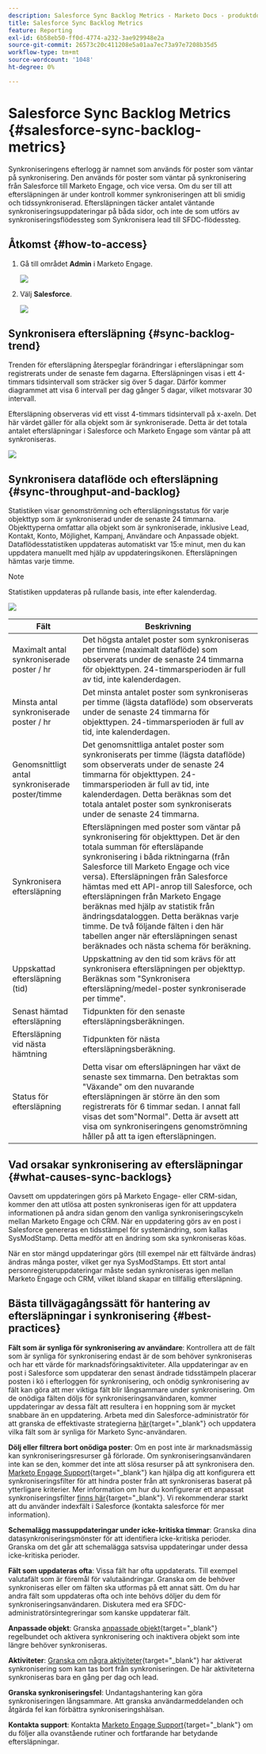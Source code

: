```yaml
---
description: Salesforce Sync Backlog Metrics - Marketo Docs - produktdokumentation
title: Salesforce Sync Backlog Metrics
feature: Reporting
exl-id: 6b58eb50-ff0d-4774-a232-3ae929948e2a
source-git-commit: 26573c20c411208e5a01aa7ec73a97e7208b35d5
workflow-type: tm+mt
source-wordcount: '1048'
ht-degree: 0%

---
```


# Salesforce Sync Backlog Metrics  {#salesforce-sync-backlog-metrics}

Synkroniseringens efterlogg är namnet som används för poster som väntar på synkronisering. Den används för poster som väntar på synkronisering från Salesforce till Marketo Engage, och vice versa. Om du ser till att eftersläpningen är under kontroll kommer synkroniseringen att bli smidig och tidssynkroniserad. Eftersläpningen täcker antalet väntande synkroniseringsuppdateringar på båda sidor, och inte de som utförs av synkroniseringsflödessteg som Synkronisera lead till SFDC-flödessteg.

## Åtkomst {#how-to-access}

1. Gå till området **Admin** i Marketo Engage.

   ![](assets/salesforce-sync-backlog-metrics-1.png)

1. Välj **Salesforce**.

   ![](assets/salesforce-sync-backlog-metrics-2.png)

## Synkronisera eftersläpning {#sync-backlog-trend}

Trenden för eftersläpning återspeglar förändringar i eftersläpningar som registrerats under de senaste fem dagarna. Eftersläpningen visas i ett 4-timmars tidsintervall som sträcker sig över 5 dagar. Därför kommer diagrammet att visa 6 intervall per dag gånger 5 dagar, vilket motsvarar 30 intervall.

Eftersläpning observeras vid ett visst 4-timmars tidsintervall på x-axeln. Det här värdet gäller för alla objekt som är synkroniserade. Detta är det totala antalet eftersläpningar i Salesforce och Marketo Engage som väntar på att synkroniseras.

![](assets/salesforce-sync-backlog-metrics-3.png)

## Synkronisera dataflöde och eftersläpning {#sync-throughput-and-backlog}

Statistiken visar genomströmning och eftersläpningsstatus för varje objekttyp som är synkroniserad under de senaste 24 timmarna. Objekttyperna omfattar alla objekt som är synkroniserade, inklusive Lead, Kontakt, Konto, Möjlighet, Kampanj, Användare och Anpassade objekt. Dataflödesstatistiken uppdateras automatiskt var 15:e minut, men du kan uppdatera manuellt med hjälp av uppdateringsikonen. Eftersläpningen hämtas varje timme.

>[!NOTE]
>
>Statistiken uppdateras på rullande basis, inte efter kalenderdag.

![](assets/salesforce-sync-backlog-metrics-4.png)

<table><thead>
  <tr>
    <th>Fält</th>
    <th>Beskrivning</th>
  </tr></thead>
<tbody>
  <tr>
    <td>Maximalt antal synkroniserade poster / hr</td>
    <td>Det högsta antalet poster som synkroniseras per timme (maximalt dataflöde) som observerats under de senaste 24 timmarna för objekttypen. 24-timmarsperioden är full av tid, inte kalenderdagen.</td>
  </tr>
  <tr>
    <td>Minsta antal synkroniserade poster / hr</td>
    <td>Det minsta antalet poster som synkroniseras per timme (lägsta dataflöde) som observerats under de senaste 24 timmarna för objekttypen. 24-timmarsperioden är full av tid, inte kalenderdagen.</td>
  </tr>
  <tr>
    <td>Genomsnittligt antal synkroniserade poster/timme</td>
    <td>Det genomsnittliga antalet poster som synkroniserats per timme (lägsta dataflöde) som observerats under de senaste 24 timmarna för objekttypen. 24-timmarsperioden är full av tid, inte kalenderdagen. Detta beräknas som det totala antalet poster som synkroniserats under de senaste 24 timmarna.</td>
  </tr>
  <tr>
    <td>Synkronisera eftersläpning</td>
    <td>Eftersläpningen med poster som väntar på synkronisering för objekttypen. Det är den totala summan för eftersläpande synkronisering i båda riktningarna (från Salesforce till Marketo Engage och vice versa). Eftersläpningen från Salesforce hämtas med ett API-anrop till Salesforce, och eftersläpningen från Marketo Engage beräknas med hjälp av statistik från ändringsdataloggen. Detta beräknas varje timme. De två följande fälten i den här tabellen anger när eftersläpningen senast beräknades och nästa schema för beräkning.</td>
  </tr>
  <tr>
    <td>Uppskattad eftersläpning (tid)</td>
    <td>Uppskattning av den tid som krävs för att synkronisera eftersläpningen per objekttyp. Beräknas som "Synkronisera eftersläpning/medel-poster synkroniserade per timme".</td>
  </tr>
  <tr>
    <td>Senast hämtad eftersläpning</td>
    <td>Tidpunkten för den senaste eftersläpningsberäkningen.</td>
  </tr>
  <tr>
    <td>Eftersläpning vid nästa hämtning</td>
    <td>Tidpunkten för nästa eftersläpningsberäkning.</td>
  </tr>
  <tr>
    <td>Status för eftersläpning</td>
    <td>Detta visar om eftersläpningen har växt de senaste sex timmarna. Den betraktas som "Växande" om den nuvarande eftersläpningen är större än den som registrerats för 6 timmar sedan. I annat fall visas det som"Normal". Detta är avsett att visa om synkroniseringens genomströmning håller på att ta igen eftersläpningen.</td>
  </tr>
</tbody></table>

## Vad orsakar synkronisering av eftersläpningar {#what-causes-sync-backlogs}

Oavsett om uppdateringen görs på Marketo Engage- eller CRM-sidan, kommer den att utlösa att posten synkroniseras igen för att uppdatera informationen på andra sidan genom den vanliga synkroniseringscykeln mellan Marketo Engage och CRM. När en uppdatering görs av en post i Salesforce genereras en tidsstämpel för systemändring, som kallas SysModStamp. Detta medför att en ändring som ska synkroniseras köas.

När en stor mängd uppdateringar görs (till exempel när ett fältvärde ändras) ändras många poster, vilket ger nya SysModStamps. Ett stort antal personregisteruppdateringar måste sedan synkroniseras igen mellan Marketo Engage och CRM, vilket ibland skapar en tillfällig eftersläpning.

## Bästa tillvägagångssätt för hantering av eftersläpningar i synkronisering {#best-practices}

**Fält som är synliga för synkronisering av användare**: Kontrollera att de fält som är synliga för synkronisering endast är de som behöver synkroniseras och har ett värde för marknadsföringsaktiviteter. Alla uppdateringar av en post i Salesforce som uppdaterar den senast ändrade tidsstämpeln placerar posten i kö i efterloggen för synkronisering, och onödig synkronisering av fält kan göra att mer viktiga fält blir långsammare under synkronisering. Om de onödiga fälten döljs för synkroniseringsanvändaren, kommer uppdateringar av dessa fält att resultera i en hoppning som är mycket snabbare än en uppdatering. Arbeta med din Salesforce-administratör för att granska de effektivaste strategierna [här](https://nation.marketo.com/t5/marketo-whisperer-blogs/best-practices-for-determining-which-fields-to-sync-with-marketo/ba-p/247449){target="_blank"} och uppdatera vilka fält som är synliga för Marketo Sync-användaren.

**Dölj eller filtrera bort onödiga poster**: Om en post inte är marknadsmässig kan synkroniseringsresurser gå förlorade. Om synkroniseringsanvändaren inte kan se den, kommer det inte att slösa resurser på att synkronisera den. [Marketo Engage Support](https://nation.marketo.com/t5/support/ct-p/Support#_blank){target="_blank"} kan hjälpa dig att konfigurera ett synkroniseringsfilter för att hindra poster från att synkroniseras baserat på ytterligare kriterier. Mer information om hur du konfigurerar ett anpassat synkroniseringsfilter [finns här](https://nation.marketo.com/t5/product-blogs/instructions-for-creating-a-custom-sync-rule/ba-p/242758){target="_blank"}. Vi rekommenderar starkt att du använder indexfält i Salesforce (kontakta salesforce för mer information).

**Schemalägg massuppdateringar under icke-kritiska timmar**: Granska dina datasynkroniseringsmönster för att identifiera icke-kritiska perioder. Granska om det går att schemalägga satsvisa uppdateringar under dessa icke-kritiska perioder.

**Fält som uppdateras ofta**: Vissa fält har ofta uppdaterats. Till exempel valutafält som är föremål för valutaändringar. Granska om de behöver synkroniseras eller om fälten ska utformas på ett annat sätt. Om du har andra fält som uppdateras ofta och inte behövs döljer du dem för synkroniseringsanvändaren. Diskutera med era SFDC-administratörsintegreringar som kanske uppdaterar fält.

**Anpassade objekt**: Granska [anpassade objekt](https://experienceleague.adobe.com/sv/docs/marketo/using/product-docs/crm-sync/salesforce-sync/sfdc-sync-details/sfdc-sync-custom-object-sync){target="_blank"} regelbundet och aktivera synkronisering och inaktivera objekt som inte längre behöver synkroniseras.

**Aktiviteter**: [Granska om några aktiviteter](https://experienceleague.adobe.com/sv/docs/marketo/using/product-docs/crm-sync/salesforce-sync/setup/optional-steps/customize-activities-sync){target="_blank"} har aktiverat synkronisering som kan tas bort från synkroniseringen.  De här aktiviteterna synkroniseras bara en gång per dag och lead.

**Granska synkroniseringsfel**: Undantagshantering kan göra synkroniseringen långsammare. Att granska användarmeddelanden och åtgärda fel kan förbättra synkroniseringshälsan.

**Kontakta support**: Kontakta [Marketo Engage Support](https://nation.marketo.com/t5/support/ct-p/Support#_blank){target="_blank"} om du följer alla ovanstående rutiner och fortfarande har betydande eftersläpningar.
